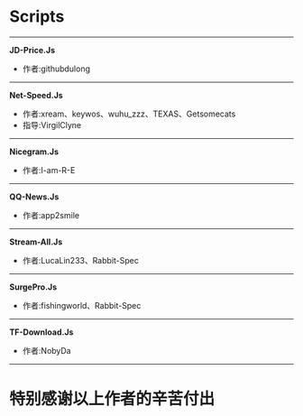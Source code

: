 # Scripts
-------
**JD-Price.Js**

- 作者:githubdulong
-------
**Net-Speed.Js**

- 作者:xream、keywos、wuhu_zzz、TEXAS、Getsomecats
- 指导:VirgilClyne
-------
**Nicegram.Js**

- 作者:I-am-R-E
-------
**QQ-News.Js**

- 作者:app2smile
-------
**Stream-All.Js**

- 作者:LucaLin233、Rabbit-Spec
-------
**SurgePro.Js**

- 作者:fishingworld、Rabbit-Spec
-------
**TF-Download.Js**

- 作者:NobyDa
-------
# 特别感谢以上作者的辛苦付出